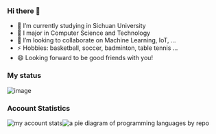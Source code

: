 ### Hi there 👋

<!--
**IcyFeather233/IcyFeather233** is a ✨ _special_ ✨ repository because its `README.md` (this file) appears on your GitHub profile.

Here are some ideas to get you started:

- 🔭 I’m currently working on ...
- 🌱 I’m currently learning ...
- 👯 I’m looking to collaborate on ...
- 🤔 I’m looking for help with ...
- 💬 Ask me about ...
- 📫 How to reach me: ...
- 😄 Pronouns: ...
- ⚡ Fun fact: ...
-->

- 🔭 I’m currently studying in Sichuan University
- 🌱 I major in Computer Science and Technology
- 👯 I’m looking to collaborate on Machine Learning, IoT, ...
- ⚡ Hobbies: basketball, soccer, badminton, table tennis ...
- 😄 Looking forward to be good friends with you!

### My status

![image](https://user-images.githubusercontent.com/56245435/209147797-44c1b8cb-5f22-4b6b-8cc0-0b31017b9f86.png)

### Account Statistics

![my account stats](http://github-profile-summary-cards.vercel.app/api/cards/stats?username=IcyFeather233&theme=github_dark)![a pie diagram of programming languages by repo](http://github-profile-summary-cards.vercel.app/api/cards/repos-per-language?username=IcyFeather233&theme=github_dark)
